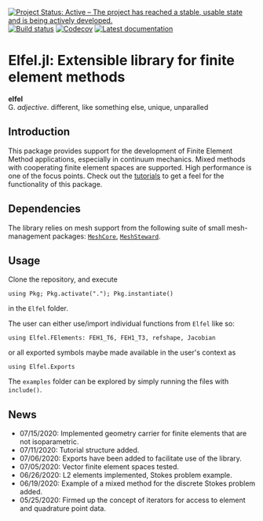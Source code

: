 [![Project Status: Active – The project has reached a stable, usable state and is being actively developed.](http://www.repostatus.org/badges/latest/active.svg)](http://www.repostatus.org/#active)
[![Build status](https://github.com/PetrKryslUCSD/Elfel.jl/workflows/CI/badge.svg)](https://github.com/PetrKryslUCSD/Elfel.jl/actions)
[![Codecov](https://codecov.io/gh/PetrKryslUCSD/Elfel.jl/branch/master/graph/badge.svg)](https://codecov.io/gh/PetrKryslUCSD/Elfel.jl)
[![Latest documentation](https://img.shields.io/badge/docs-latest-blue.svg)](https://petrkryslucsd.github.io/Elfel.jl/dev)

# Elfel.jl: Extensible library for finite element methods

**elfel**<br>
G. *adjective*. different, like something else, unique, unparalled

## Introduction

This package provides support for the development of Finite Element Method applications, especially in continuum mechanics. Mixed methods with cooperating finite element spaces are supported. High performance is one of the focus points. Check out the [tutorials](https://petrkryslucsd.github.io/Elfel.jl/dev/tutorials/tutorials.html#Tutorials) to get a feel for the functionality of this package.

## Dependencies

The library relies on mesh support from the following suite of small mesh-management packages: [`MeshCore`](https://github.com/PetrKryslUCSD/MeshCore.jl), [`MeshSteward`](https://github.com/PetrKryslUCSD/MeshSteward.jl).


## Usage

Clone the repository, and execute
```
using Pkg; Pkg.activate("."); Pkg.instantiate()
```
in the `Elfel` folder.

The user can either use/import individual functions from `Elfel` like so:
```
using Elfel.FElements: FEH1_T6, FEH1_T3, refshape, Jacobian
```
or all exported symbols maybe made available in the user's context as
```
using Elfel.Exports
```

The `examples` folder can be explored by simply running the files with `include()`.


## News

- 07/15/2020: Implemented geometry carrier for  finite elements that are not isoparametric.
- 07/11/2020: Tutorial structure added.
- 07/06/2020: Exports have been added to facilitate use of the library.
- 07/05/2020: Vector finite element spaces tested.
- 06/26/2020: L2 elements  implemented, Stokes problem example.
- 06/19/2020: Example of a mixed method for the discrete Stokes problem added.
- 05/25/2020: Firmed up the concept of iterators for access to element and quadrature point data.
